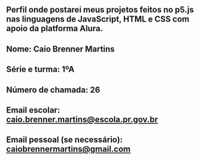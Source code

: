 ## Perfil onde postarei meus projetos feitos no p5.js nas linguagens de JavaScript, HTML e CSS com apoio da platforma Alura.
## 
## Nome: Caio Brenner Martins
## Série e turma: 1ºA
## Número de chamada: 26
## Email escolar: caio.brenner.martins@escola.pr.gov.br
## Email pessoal (se necessário): caiobrennermartins@gmail.com
